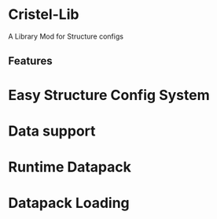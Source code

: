 # Cristel-Lib
A Library Mod for Structure configs

## Features
# Easy Structure Config System
# Data support
# Runtime Datapack
# Datapack Loading

